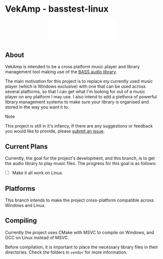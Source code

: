 # VekAmp - basstest-linux
<p align="center">
  <img alt="vekamp logo" width="45%" src="assets/branding/wordmark.svg" />
</p>

## About
VekAmp is intended to be a cross platform music player and library management tool making use of the [BASS audio library](https://www.un4seen.com/bass.html). 

The main motivation for this project is to replace my currently used music player (which is Windows exclusive) with one that can be used across several platforms, so that I can get what I'm looking for out of a music player on any platform I may use. I also intend to add a plethora of powerful library management systems to make sure your library is organised and stored in the way you want it to.
>[!NOTE]
>This project is still in it's infancy, If there are any suggestions or feedback you would like to provide, please [submit an issue](https://github.com/vektor451/vekamp/issues/new).

## Current Plans
Currently, the goal for the project's development, and this branch, is to get the audio library to play music files. The progress for this goal is as follows:
- [ ] Make it all work on Linux.

## Platforms
This branch intends to make the project cross-platform compatible across Windows and Linux.

## Compiling
Currently the project uses CMake with MSVC to compile on Windows, and GCC on Linux instead of MSVC. 

Before compilation, it is important to place the necessary library files in their directories. Check the folders in `vendor` for more information. 
